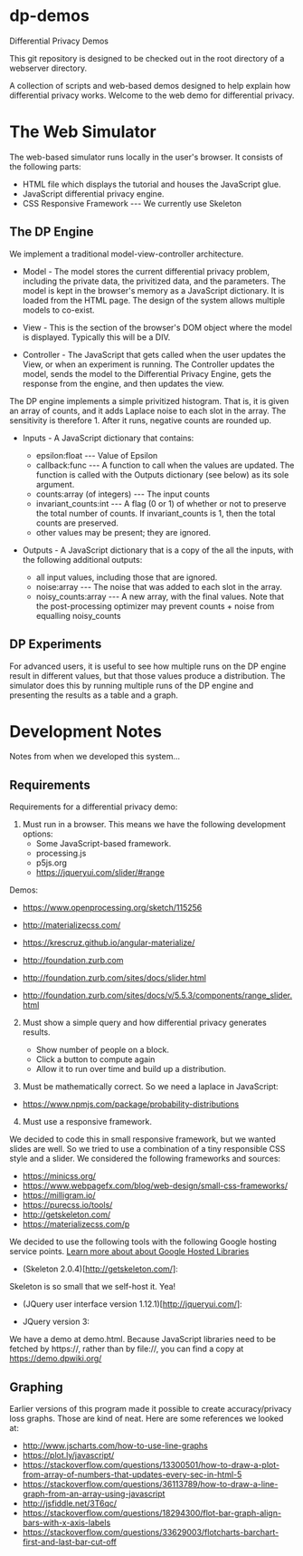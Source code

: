 # dp-demos
Differential Privacy Demos

This git repository is designed to be checked out in the root directory of a webserver directory.

A collection of scripts and web-based demos designed to help explain
how differential privacy works.  Welcome to the web demo for
differential privacy.

# The Web Simulator

The web-based simulator runs locally in the user's browser. It consists of the following parts:

* HTML file which displays the tutorial and houses the JavaScript glue.
* JavaScript differential privacy engine.
* CSS Responsive Framework --- We currently use Skeleton

## The DP Engine

We implement a traditional model-view-controller architecture.

* Model - The model stores the current differential privacy problem, including the private data, the privitized data, and the parameters. The model is kept in the browser's memory as a JavaScript dictionary. It is loaded from the HTML page. The design of the system allows multiple models to co-exist.

* View - This is the section of the browser's DOM object where the model is displayed. Typically this will be a DIV.

* Controller - The JavaScript that gets called when the user updates the View, or when an experiment is running. The Controller updates the model, sends the model to the Differential Privacy Engine, gets the response from the engine, and then updates the view.

The DP engine implements a simple privitized histogram. That is, it is given an array of counts, and it adds Laplace noise to each slot in the array. The sensitivity is therefore 1. After it runs, negative counts are rounded up. 

* Inputs - A JavaScript dictionary that contains:
  * epsilon:float --- Value of Epsilon
  * callback:func --- A function to call when the values are updated. The function is called with the Outputs dictionary (see below) as its sole argument.
  * counts:array (of integers) --- The input counts
  * invariant_counts:int --- A flag (0 or 1) of whether or not to preserve the total number of counts. If invariant_counts is 1, then the total counts are preserved.
  * other values may be present; they are ignored.

* Outputs - A JavaScript dictionary that is a copy of the all the inputs, with the following additional outputs:
  * all input values, including those that are ignored.
  * noise:array --- The noise that was added to each slot in the array.  
  * noisy_counts:array --- A new array, with the final values.  Note that the post-processing optimizer may prevent counts + noise from equalling noisy_counts






## DP Experiments
For advanced users, it is useful to see how multiple runs on the DP engine result in different values, but that those values produce a distribution. The simulator does this by running multiple runs of the DP engine and presenting the results as a table and a graph.


# Development Notes

Notes from when we developed this system...

## Requirements

Requirements for a differential privacy demo:

1. Must run in a browser. This means we have the following development options:
   * Some JavaScript-based framework.
   * processing.js
   * p5js.org
   * https://jqueryui.com/slider/#range

Demos:
  * https://www.openprocessing.org/sketch/115256

  * http://materializecss.com/
  * https://krescruz.github.io/angular-materialize/
  * http://foundation.zurb.com
  * http://foundation.zurb.com/sites/docs/slider.html
  * http://foundation.zurb.com/sites/docs/v/5.5.3/components/range_slider.html

2. Must show a simple query and how differential privacy generates results.

   - Show number of people on a block.
   - Click a button to compute again
   - Allow it to run over time and build up a distribution.

3. Must be mathematically correct.
So we need a laplace in JavaScript:
* https://www.npmjs.com/package/probability-distributions

4. Must use a responsive framework.

We decided to code this in small responsive framework, but we wanted slides are well.  So we tried to use a combination of a tiny responsible CSS style and a slider. We considered the following frameworks and sources:

* https://minicss.org/
* https://www.webpagefx.com/blog/web-design/small-css-frameworks/
* https://milligram.io/
* https://purecss.io/tools/
* http://getskeleton.com/
* https://materializecss.com/p

We decided to use the following tools with the following Google hosting service points. [Learn more about about Google Hosted Libraries](https://developers.google.com/speed/libraries/)

* (Skeleton 2.0.4)[http://getskeleton.com/]:

Skeleton is so small that we self-host it. Yea!


* (JQuery user interface version 1.12.1)[http://jqueryui.com/]: 

    <link rel="stylesheet" href="https://ajax.googleapis.com/ajax/libs/jqueryui/1.12.1/themes/smoothness/jquery-ui.css">
    <script src="https://ajax.googleapis.com/ajax/libs/jqueryui/1.12.1/jquery-ui.min.js"></script>

* JQuery version 3:

    <script src="https://ajax.googleapis.com/ajax/libs/jquery/3.3.1/jquery.min.js"></script>

We have a demo at demo.html. Because JavaScript libraries need to be fetched by https://, rather than by file://, you can find a copy at https://demo.dpwiki.org/

## Graphing
Earlier versions of this program made it possible to create accuracy/privacy loss graphs. Those are kind of neat. Here are some references we looked at:

* http://www.jscharts.com/how-to-use-line-graphs
* https://plot.ly/javascript/
* https://stackoverflow.com/questions/13300501/how-to-draw-a-plot-from-array-of-numbers-that-updates-every-sec-in-html-5
* https://stackoverflow.com/questions/36113789/how-to-draw-a-line-graph-from-an-array-using-javascript
* http://jsfiddle.net/3T6qc/
* https://stackoverflow.com/questions/18294300/flot-bar-graph-align-bars-with-x-axis-labels
* https://stackoverflow.com/questions/33629003/flotcharts-barchart-first-and-last-bar-cut-off

